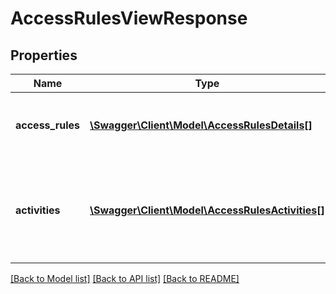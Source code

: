 # AccessRulesViewResponse

## Properties
Name | Type | Description | Notes
------------ | ------------- | ------------- | -------------
**access_rules** | [**\Swagger\Client\Model\AccessRulesDetails[]**](AccessRulesDetails.md) | Groups details about access rules. | [optional] 
**activities** | [**\Swagger\Client\Model\AccessRulesActivities[]**](AccessRulesActivities.md) | Groups details about ongoing and failed activity messages, if available. | [optional] 

[[Back to Model list]](../README.md#documentation-for-models) [[Back to API list]](../README.md#documentation-for-api-endpoints) [[Back to README]](../README.md)



